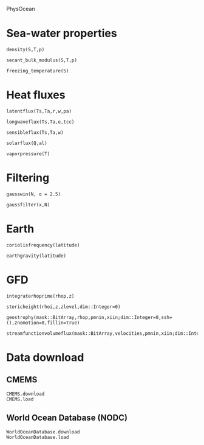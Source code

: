 
PhysOcean


# Sea-water properties


```@docs
density(S,T,p)
```

```@docs
secant_bulk_modulus(S,T,p)
```

```@docs
freezing_temperature(S)
```

# Heat fluxes

```@docs
latentflux(Ts,Ta,r,w,pa)
```

```@docs
longwaveflux(Ts,Ta,e,tcc)
```

```@docs
sensibleflux(Ts,Ta,w)
```

```@docs
solarflux(Q,al)
```

```@docs
vaporpressure(T)
```


# Filtering

```@docs
gausswin(N, α = 2.5)
```

```@docs
gaussfilter(x,N)
```

# Earth

```@docs
coriolisfrequency(latitude)
```

```@docs
earthgravity(latitude)
```

# GFD

```@docs
integraterhoprime(rhop,z)
```

```@docs
stericheight(rhoi,z,zlevel,dim::Integer=0)
```

```@docs
geostrophy(mask::BitArray,rhop,pmnin,xiin;dim::Integer=0,ssh=(),znomotion=0,fillin=true)
```

```@docs
streamfunctionvolumeflux(mask::BitArray,velocities,pmnin,xiin;dim::Integer=0)
```


# Data download

## CMEMS

```@docs
CMEMS.download
CMEMS.load
```

## World Ocean Database (NODC)

```@docs
WorldOceanDatabase.download
WorldOceanDatabase.load
```
